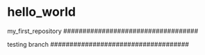 # hello_world
my_first_repository
###################################

testing branch
####################################
